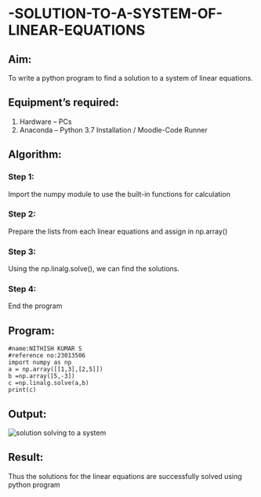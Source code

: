 # -SOLUTION-TO-A-SYSTEM-OF-LINEAR-EQUATIONS
## Aim:
To write a python program to find a solution to a system of linear equations.
## Equipment’s required:
1. 	Hardware – PCs
2. 	Anaconda – Python 3.7 Installation / Moodle-Code Runner
## Algorithm:
### Step 1: 
Import the numpy module to use the built-in functions for calculation
### Step 2: 
Prepare the lists from each linear equations and assign in np.array()
### Step 3: 
Using the np.linalg.solve(), we can find the solutions.
### Step 4: 
End the program
## Program:
```
#name:NITHISH KUMAR S
#reference no:23013506
import numpy as np
a = np.array([[1,3],[2,5]])
b =np.array([5,-3])
c =np.linalg.solve(a,b)
print(c)

```


## Output:
![solution solving to a system](https://github.com/nithish467/-SOLUTION-TO-A-SYSTEM-OF-LINEAR-EQUATIONS/assets/150232274/5f91461d-3b2f-41a0-8c40-3db740c5d044)

## Result: 
Thus the solutions for the linear equations are successfully solved using python program


